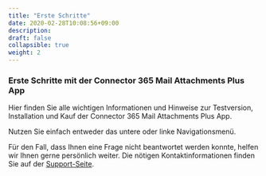 ```yaml
---
title: "Erste Schritte"
date: 2020-02-28T10:08:56+09:00
description: 
draft: false
collapsible: true
weight: 2
---
```

### Erste Schritte mit der Connector 365 Mail Attachments Plus App

Hier finden Sie alle wichtigen Informationen und Hinweise zur Testversion, Installation und Kauf der Connector 365 Mail Attachments Plus App.

Nutzen Sie einfach entweder das untere oder linke Navigationsmenü.

Für den Fall, dass Ihnen eine Frage nicht beantwortet werden konnte, helfen wir Ihnen gerne persönlich weiter. Die nötigen Kontaktinformationen finden Sie auf der [Support-Seite](de-de/apps/help-and-support/).